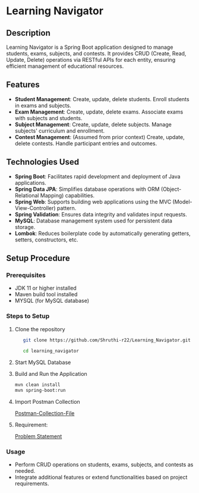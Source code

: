 
# Learning Navigator

## Description

Learning Navigator is a Spring Boot application designed to manage students, exams, subjects, and contests. It provides CRUD (Create, Read, Update, Delete) operations via RESTful APIs for each entity, ensuring efficient management of educational resources.

## Features

- **Student Management**: Create, update, delete students. Enroll students in exams and subjects.
- **Exam Management**: Create, update, delete exams. Associate exams with subjects and students.
- **Subject Management**: Create, update, delete subjects. Manage subjects' curriculum and enrollment.
- **Contest Management**: (Assumed from prior context) Create, update, delete contests. Handle participant entries and outcomes.

## Technologies Used

- **Spring Boot**: Facilitates rapid development and deployment of Java applications. 
- **Spring Data JPA**: Simplifies database operations with ORM (Object-Relational Mapping) capabilities. 
- **Spring Web**: Supports building web applications using the MVC (Model-View-Controller) pattern. 
- **Spring Validation**: Ensures data integrity and validates input requests. 
- **MySQL**: Database management system used for persistent data storage. 
- **Lombok**: Reduces boilerplate code by automatically generating getters, setters, constructors, etc. 


## Setup Procedure

### Prerequisites

- JDK 11 or higher installed 
- Maven build tool installed 
- MYSQL  (for MySQL database)

### Steps to Setup

1. Clone the repository
   ``` bash
      git clone https://github.com/Shruthi-r22/Learning_Navigator.git
      
      cd learning_navigator
   ```
2. Start MySQL Database
   
3. Build and Run the Application
    ```bash
    mvn clean install
    mvn spring-boot:run
    ``` 

4. Import Postman Collection 

   [Postman-Collection-File](./External_Resource/Learning%20Navigator.postman_collection.json)

5. Requirement:

   [Problem Statement](./External_Resource/Week%202%20-%20Problem%20Statement_%20Learning%20Navigator.pdf)
   

### Usage

- Perform CRUD operations on students, exams, subjects, and contests as needed. 
- Integrate additional features or extend functionalities based on project requirements.

